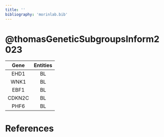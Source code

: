 ```yaml
---
title: ''
bibliography: 'morinlab.bib'
---
```


# @thomasGeneticSubgroupsInform2023
|Gene|Entities|
|:-:|:-:|
|EHD1|BL|
|WNK1|BL|
|EBF1|BL|
|CDKN2C|BL|
|PHF6|BL|

# References

